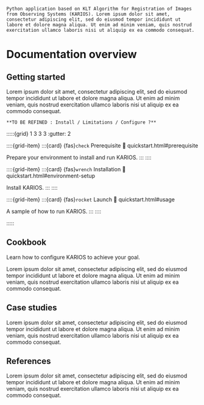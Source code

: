 <!-- # Welcome to Karios's documentation! -->

```{rst-class} font-weight-bold big-font
Python application based on KLT Algorithm for Registration of Images from Observing Systems (KARIOS). Lorem ipsum dolor sit amet, consectetur adipiscing elit, sed do eiusmod tempor incididunt ut labore et dolore magna aliqua. Ut enim ad minim veniam, quis nostrud exercitation ullamco laboris nisi ut aliquip ex ea commodo consequat.
```

# Documentation overview

## Getting started

Lorem ipsum dolor sit amet, consectetur adipiscing elit, sed do eiusmod tempor incididunt ut labore et dolore magna aliqua. Ut enim ad minim veniam, quis nostrud exercitation ullamco laboris nisi ut aliquip ex ea commodo consequat.

<!--
1 3 3 3 with gutter 2 allows to have a good vertical alignment
trick found here : https://docs.sepal.io/en/latest/_sources/index.rst.txt
-->

```{todo}
**TO BE REFINED : Install / Limitations / Configure ?**
```

:::::{grid} 1 3 3 3
:gutter: 2

::::{grid-item}
:::{card} {fas}`check` Prerequisite
:link: quickstart.html#prerequisite

Prepare your environment to install and run KARIOS.
:::
::::

::::{grid-item}
:::{card} {fas}`wrench` Installation
:link: quickstart.html#environment-setup

Install KARIOS.
:::
::::

::::{grid-item}
:::{card} {fas}`rocket` Launch
:link: quickstart.html#usage

A sample of how to run KARIOS.
:::
::::

:::::

## Cookbook

Learn how to configure KARIOS to achieve your goal.

Lorem ipsum dolor sit amet, consectetur adipiscing elit, sed do eiusmod tempor incididunt ut labore et dolore magna aliqua. Ut enim ad minim veniam, quis nostrud exercitation ullamco laboris nisi ut aliquip ex ea commodo consequat.

## Case studies

Lorem ipsum dolor sit amet, consectetur adipiscing elit, sed do eiusmod tempor incididunt ut labore et dolore magna aliqua. Ut enim ad minim veniam, quis nostrud exercitation ullamco laboris nisi ut aliquip ex ea commodo consequat.

## References

Lorem ipsum dolor sit amet, consectetur adipiscing elit, sed do eiusmod tempor incididunt ut labore et dolore magna aliqua. Ut enim ad minim veniam, quis nostrud exercitation ullamco laboris nisi ut aliquip ex ea commodo consequat.

